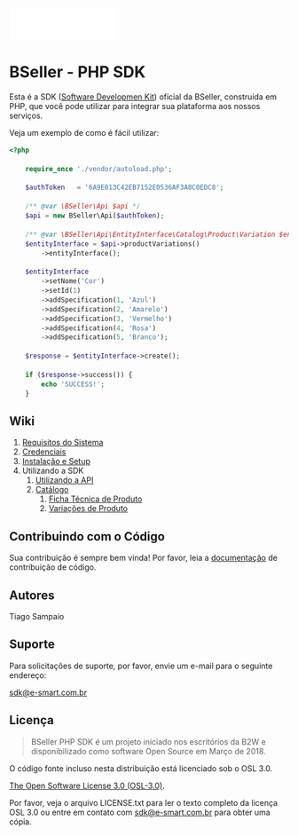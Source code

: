 ![BSeller - Platform](/doc/images/logo.png)

# BSeller - PHP SDK

Esta é a SDK ([Software Developmen Kit](https://pt.wikipedia.org/wiki/Kit_de_desenvolvimento_de_software)) oficial da BSeller, construída em PHP, que você pode utilizar para integrar sua plataforma aos nossos serviços.

Veja um exemplo de como é fácil utilizar:

```php
<?php

    require_once './vendor/autoload.php';

    $authToken   = '6A9E013C42EB7152E0536AF3A8C0EDC8';

    /** @var \BSeller\Api $api */
    $api = new BSeller\Api($authToken);
    
    /** @var \BSeller\Api\EntityInterface\Catalog\Product\Variation $entityInterface */
    $entityInterface = $api->productVariations()
        ->entityInterface();

    $entityInterface
        ->setNome('Cor')
        ->setId(1)
        ->addSpecification(1, 'Azul')
        ->addSpecification(2, 'Amarelo')
        ->addSpecification(3, 'Vermelho')
        ->addSpecification(4, 'Rosa')
        ->addSpecification(5, 'Branco');
    
    $response = $entityInterface->create();
    
    if ($response->success()) {
        echo 'SUCCESS!';
    }
```

## Wiki
1. [Requisitos do Sistema](doc/SYSTEM_REQUIREMENTS.md)
1. [Credenciais](doc/CREDENTIALS.md) 
1. [Instalação e Setup](doc/INSTALLATION.md)
1. Utilizando a SDK
    1. [Utilizando a API](doc/usage/API.md)
    1. [Catálogo](doc/usage/CATALOG.md)
        1. [Ficha Técnica de Produto](doc/usage/catalog/FICHATECNICA.md)
        1. [Variações de Produto](doc/usage/catalog/VARIATION.md)
     
## Contribuindo com o Código

Sua contribuição é sempre bem vinda! Por favor, leia a [documentação](doc/CONTRIBUTING.md) de contribuição de código.

## Autores

Tiago Sampaio

## Suporte

Para solicitações de suporte, por favor, envie um e-mail para o seguinte endereço:

sdk@e-smart.com.br

## Licença
> BSeller PHP SDK é um projeto iniciado nos escritórios da B2W e disponibilizado como software Open Source em Março de 2018.

O código fonte incluso nesta distribuição está licenciado sob o OSL 3.0.

[The Open Software License 3.0 (OSL-3.0)](https://opensource.org/licenses/osl-3.0.php).

Por favor, veja o arquivo LICENSE.txt para ler o texto completo da licença OSL 3.0 ou entre em contato com sdk@e-smart.com.br para obter uma cópia.
